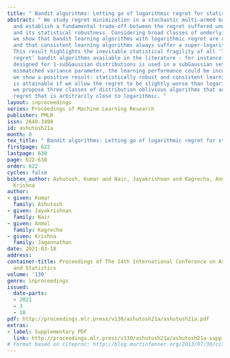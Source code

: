 ```yaml
---
title: " Bandit algorithms: Letting go of logarithmic regret for statistical robustness "
abstract: " We study regret minimization in a stochastic multi-armed bandit setting,
  and establish a fundamental trade-off between the regret suffered under an algorithm,
  and its statistical robustness. Considering broad classes of underlying arms’ distributions,
  we show that bandit learning algorithms with logarithmic regret are always inconsistent
  and that consistent learning algorithms always suffer a super-logarithmic regret.
  This result highlights the inevitable statistical fragility of all ‘logarithmic
  regret’ bandit algorithms available in the literature - for instance, if a UCB algorithm
  designed for 1-subGaussian distributions is used in a subGaussian setting with a
  mismatched variance parameter, the learning performance could be inconsistent. Next,
  we show a positive result: statistically robust and consistent learning performance
  is attainable if we allow the regret to be slightly worse than logarithmic. Specifically,
  we propose three classes of distribution oblivious algorithms that achieve an asymptotic
  regret that is arbitrarily close to logarithmic. "
layout: inproceedings
series: Proceedings of Machine Learning Research
publisher: PMLR
issn: 2640-3498
id: ashutosh21a
month: 0
tex_title: " Bandit algorithms: Letting go of logarithmic regret for statistical robustness "
firstpage: 622
lastpage: 630
page: 622-630
order: 622
cycles: false
bibtex_author: Ashutosh, Kumar and Nair, Jayakrishnan and Kagrecha, Anmol and Jagannathan,
  Krishna
author:
- given: Kumar
  family: Ashutosh
- given: Jayakrishnan
  family: Nair
- given: Anmol
  family: Kagrecha
- given: Krishna
  family: Jagannathan
date: 2021-03-18
address: 
container-title: Proceedings of The 24th International Conference on Artificial Intelligence
  and Statistics
volume: '130'
genre: inproceedings
issued:
  date-parts:
  - 2021
  - 3
  - 18
pdf: http://proceedings.mlr.press/v130/ashutosh21a/ashutosh21a.pdf
extras:
- label: Supplementary PDF
  link: http://proceedings.mlr.press/v130/ashutosh21a/ashutosh21a-supp.pdf
# Format based on citeproc: http://blog.martinfenner.org/2013/07/30/citeproc-yaml-for-bibliographies/
---
```

